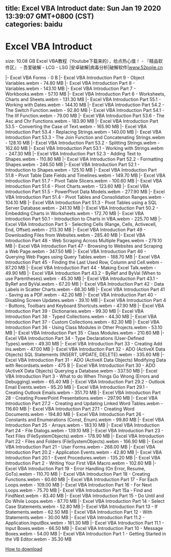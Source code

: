 
title: Excel VBA Introduct
date: Sun Jan 19 2020 13:39:07 GMT+0800 (CST)    
categories: baidu
---

# Excel VBA Introduct
size: 10.08 GB
 Excel VBA教程（Youtube下载来的），给点热心值！ - 『精品软件区』 - 吾爱破解 - LCG - LSG |安卓破解|病毒分析|破解软件|www.52pojie.cn
 
|- Excel VBA Forms - 0 B
|- Excel VBA Introduction Part 9 - Object Variables.webm - 74.80 MB
|- Excel VBA Introduction Part 8 - Variables.webm - 143.10 MB
|- Excel VBA Introduction Part 7 - Workbooks.webm - 57.10 MB
|- Excel VBA Introduction Part 6 - Worksheets, Charts and Sheets.webm - 131.30 MB
|- Excel VBA Introduction Part 55.1 - Working with Dates.webm - 144.10 MB
|- Excel VBA Introduction Part 54.2 - The Switch Function.webm - 92.80 MB
|- Excel VBA Introduction Part 54.1 - The IIf Function.webm - 79.00 MB
|- Excel VBA Introduction Part 53.6 - The Asc and Chr Functions.webm - 183.90 MB
|- Excel VBA Introduction Part 53.5 - Converting the Case of Text.webm - 165.90 MB
|- Excel VBA Introduction Part 53.4 - Replacing Strings.webm - 140.00 MB
|- Excel VBA Introduction Part 53.3 - The Join Function and Concatenating Strings.webm - 128.10 MB
|- Excel VBA Introduction Part 53.2 - Splitting Strings.webm - 162.60 MB
|- Excel VBA Introduction Part 53.1 - Working with Strings.webm - 247.30 MB
|- Excel VBA Introduction Part 52.3 - Adding Text to Shapes.webm - 110.80 MB
|- Excel VBA Introduction Part 52.2 - Formatting Shapes.webm - 246.50 MB
|- Excel VBA Introduction Part 52.1 - Introduction to Shapes.webm - 125.10 MB
|- Excel VBA Introduction Part 51.8 - Pivot Table Date Fields and Timelines.webm - 149.70 MB
|- Excel VBA Introduction Part 51.7 - Pivot Table Slicers.webm - 100.60 MB
|- Excel VBA Introduction Part 51.6 - Pivot Charts.webm - 123.60 MB
|- Excel VBA Introduction Part 51.5 - PowerPivot Data Models.webm - 277.90 MB
|- Excel VBA Introduction Part 51.4 - Pivot Tables and Consolidation Ranges.webm - 104.10 MB
|- Excel VBA Introduction Part 51.3 - Pivot Tables using a SQL Server Database.webm - 241.10 MB
|- Excel VBA Introduction Part 50.2 - Embedding Charts in Worksheets.webm - 172.70 MB
|- Excel VBA Introduction Part 50.1 - Introduction to Charts in VBA.webm - 225.70 MB
|- Excel VBA Introduction Part 5 - Selecting Cells (Range, Cells, Activecell, End, Offset).webm - 213.30 MB
|- Excel VBA Introduction Part 49 - Downloading Files from Websites.webm - 285.40 MB
|- Excel VBA Introduction Part 48 - Web Scraping Across Multiple Pages.webm - 279.10 MB
|- Excel VBA Introduction Part 47 - Browsing to Websites and Scraping a Web Page.webm - 347.50 MB
|- Excel VBA Introduction Part 46 - Querying Web Pages using Query Tables.webm - 188.70 MB
|- Excel VBA Introduction Part 45 - Finding the Last Used Row, Column and Cell.webm - 87.20 MB
|- Excel VBA Introduction Part 44 - Making Excel Talk.webm - 49.90 MB
|- Excel VBA Introduction Part 43.2 - ByRef and ByVal (When to use Parentheses).webm - 45.30 MB
|- Excel VBA Introduction Part 43.1 - ByRef and ByVal.webm - 67.20 MB
|- Excel VBA Introduction Part 42 - Data Labels in Scatter Charts.webm - 68.30 MB
|- Excel VBA Introduction Part 41 - Saving as a PDF.webm - 42.20 MB
|- Excel VBA Introduction Part 40 - Disabling Screen Updates.webm - 39.10 MB
|- Excel VBA Introduction Part 4 - Buttons, Toolbars and Keyboard Shortcuts.webm - 47.90 MB
|- Excel VBA Introduction Part 39 - Dictionaries.webm - 99.30 MB
|- Excel VBA Introduction Part 38 - Typed Collections.webm - 44.30 MB
|- Excel VBA Introduction Part 37 - Custom Collections.webm - 82.30 MB
|- Excel VBA Introduction Part 36 - Using Class Modules in Other Projects.webm - 53.10 MB
|- Excel VBA Introduction Part 35 - Class Modules.webm - 210.60 MB
|- Excel VBA Introduction Part 34 - Type Declarations (User-Defined Types).webm - 49.30 MB
|- Excel VBA Introduction Part 33 - Creating Add Ins.webm - 47.00 MB
|- Excel VBA Introduction Part 32 - ADO (ActiveX Data Objects) SQL Statements (INSERT, UPDATE, DELETE).webm - 335.60 MB
|- Excel VBA Introduction Part 31 -  ADO (ActiveX Data Objects) Modifying Data with Recordsets.webm - 475 B
|- Excel VBA Introduction Part 30 - ADO (ActiveX Data Objects) Querying a Database.webm - 337.50 MB
|- Excel VBA Introduction Part 3 - What to do When Things Go Wrong (Errors and Debugging).webm - 65.40 MB
|- Excel VBA Introduction Part 29.2 - Outlook Email Events.webm - 95.20 MB
|- Excel VBA Introduction Part 29.1 - Creating Outlook Emails.webm - 351.70 MB
|- Excel VBA Introduction Part 28 - Creating PowerPoint Presentations.webm - 297.90 MB
|- Excel VBA Introduction Part 27.2 - Creating and Updating Linked Word Tables.webm - 116.60 MB
|- Excel VBA Introduction Part 27.1 - Creating Word Documents.webm - 194.80 MB
|- Excel VBA Introduction Part 26 - Constants and Enumerations (Const, Enum).webm - 99.80 MB
|- Excel VBA Introduction Part 25 - Arrays.webm - 183.10 MB
|- Excel VBA Introduction Part 24 - File Dialogs.webm - 139.10 MB
|- Excel VBA Introduction Part 23 - Text Files (FileSystemObjects).webm - 178.90 MB
|- Excel VBA Introduction Part 22 - Files and Folders (FileSystemObjects).webm - 166.90 MB
|- Excel VBA Introduction Part 21 - User Forms.webm - 268.00 MB
|- Excel VBA Introduction Part 20.2 - Application Events.webm - 42.80 MB
|- Excel VBA Introduction Part 20.1 - Event Procedures.webm - 135.20 MB
|- Excel VBA Introduction Part 2 - Writing Your First VBA Macro.webm - 102.60 MB
|- Excel VBA Introduction Part 19 - Error Handling (On Error, Resume, GoTo).webm - 110.70 MB
|- Excel VBA Introduction Part 18 - Creating Functions.webm - 60.60 MB
|- Excel VBA Introduction Part 17 - For Each Loops.webm - 109.00 MB
|- Excel VBA Introduction Part 16 - For Next Loops.webm - 75.70 MB
|- Excel VBA Introduction Part 15a - Find and FindNext.webm - 83.40 MB
|- Excel VBA Introduction Part 15 - Do Until and Do While Loops.webm - 87.70 MB
|- Excel VBA Introduction Part 14 - Select Case Statements.webm - 52.80 MB
|- Excel VBA Introduction Part 13 - If Statements.webm - 62.50 MB
|- Excel VBA Introduction Part 12 - With Statements.webm - 30.00 MB
|- Excel VBA Introduction Part 11.2 - Application.InputBox.webm - 161.30 MB
|- Excel VBA Introduction Part 11.1 - Input Boxes.webm - 66.50 MB
|- Excel VBA Introduction Part 10 - Message Boxes.webm - 54.00 MB
|- Excel VBA Introduction Part 1 - Getting Started in the VB Editor.webm - 35.30 MB

[How to download](https://bpcam.bemobtrk.com/go/2ceec3aa-1ca2-46d6-b9ff-aaa5c184517c?jno=2524)